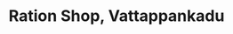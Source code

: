 ---
title: "Ration Shop, Vattappankadu"
url: /thiruvananthapuram/ration-shop-vattappankadu/
shop: Lebensmittel
---